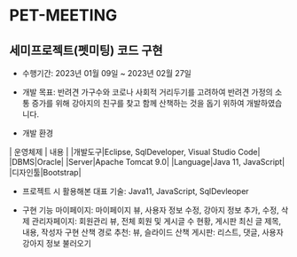 # PET-MEETING
## 세미프로젝트(펫미팅) 코드 구현

* 수행기간: 2023년 01월 09일 ~ 2023년 02월 27일

* 개발 목표: 반려견 가구수와 코로나 사회적 거리두기를 고려하여 반려견 가정의 소통 증가를 위해 강아지의 친구를 찾고 함께 산책하는 것을 돕기 위하여 개발하였습니다.

* 개발 환경

| 운영체제 | 내용 |
|개발도구|Eclipse, SqlDeveloper, Visual Studio Code|
|DBMS|Oracle|
|Server|Apache Tomcat 9.0|
|Language|Java 11, JavaScript|
|디자인툴|Bootstrap|

* 프로젝트 시 활용해본 대표 기술: Java11, JavaScript, SqlDevleoper

* 구현 기능
  마이페이지: 마이페이지 뷰, 사용자 정보 수정, 강아지 정보 추가, 수정, 삭제
  관리자페이지: 회원관리 뷰, 전체 회원 및 게시글 수 현황, 게시판 최신 글 제목, 내용, 작성자 구현
  산책 경로 추천: 뷰, 슬라이드
  산책 게시판: 리스트, 댓글, 사용자 강아지 정보 불러오기
